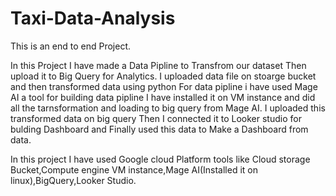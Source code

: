 # Taxi-Data-Analysis

This is an end to end Project.



In this Project  I have made a Data Pipline to Transfrom our dataset 
Then upload it to Big Query for Analytics. 
I uploaded data file on stoarge bucket and then transformed data  using python 
For data pipline i have used Mage AI a tool for building data pipline 
I have installed it on VM instance and did all the tarnsformation and loading to big query from Mage AI.
I uploaded this transformed data on big query 
Then I connected it to Looker studio for bulding Dashboard and Finally used this data to Make a Dashboard from data.


In this project I have used Google cloud Platform tools like Cloud storage Bucket,Compute engine VM instance,Mage AI(Installed it on linux),BigQuery,Looker Studio.
